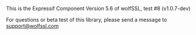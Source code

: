 This is the Expressif Component Version 5.6 of wolfSSL, test #8 (v1.0.7-dev)

For questions or beta test of this library, please send a message to support@wolfssl.com
